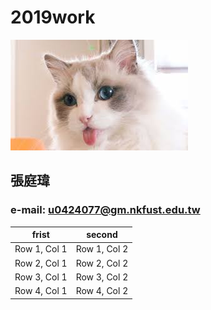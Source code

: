 # 2019work

![cat](cat.jpg)

## 張庭瑋

### e-mail: u0424077@gm.nkfust.edu.tw  

frist | second
--- | ---
Row 1, Col 1 | Row 1, Col 2
Row 2, Col 1 | Row 2, Col 2
Row 3, Col 1 | Row 3, Col 2
Row 4, Col 1 | Row 4, Col 2
